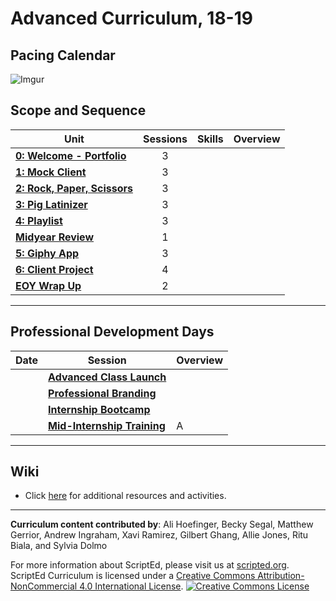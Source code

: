 # Advanced Curriculum, 18-19

## Pacing Calendar
![Imgur](http://i.imgur.com/RcqXUfU.png)

## Scope and Sequence

| Unit  | Sessions | Skills | Overview|
|-------|:-------:|------|------|
| [**0: Welcome - Portfolio**](units/unit0) | 3 |  |  |
| [**1: Mock Client**](units/unit1) | 3 |  |  |
| [**2: Rock, Paper, Scissors**](units/unit2) | 3 |  |  |
| [**3: Pig Latinizer**](units/unit3) | 3 | |
| [**4: Playlist**](units/unit4) | 3 |  |  |
| [**Midyear Review**](units/mid) | 1 |  |  |
| [**5: Giphy App**](units/unit6) | 3 |  |  |
| [**6: Client Project**](units/unit7)| 4 |  |  |
| [**EOY Wrap Up**](units/eoy) | 2 |  |  |
----

## Professional Development Days

| Date  | Session | Overview|
|-------|-------|------|
|  |[**Advanced Class Launch**](pd/launch) |   | 
|  |[**Professional Branding**](pd/branding) |   | 
|  |[**Internship Bootcamp**](pd/bootcamp) |  | 
|  |[**Mid-Internship Training**](pd/midinternship) | A | 

----
## Wiki

* Click [here](https://github.com/ScriptEdcurriculum/curriculum17-18/wiki/2.-Advanced) for additional resources and activities.

----
**Curriculum content contributed by**: Ali Hoefinger, Becky Segal, Matthew Gerrior, Andrew Ingraham, Xavi Ramirez, Gilbert Ghang, Allie Jones, Ritu Biala, and Sylvia Dolmo

For more information about ScriptEd, please visit us at [scripted.org](https://www.scripted.org). 
<br>
ScriptEd Curriculum is licensed under a <a rel="license" href="http://creativecommons.org/licenses/by-nc/4.0/">Creative Commons Attribution-NonCommercial 4.0 International License</a>. 
<a rel="license" href="http://creativecommons.org/licenses/by-nc/4.0/"><img alt="Creative Commons License" style="border-width:0" src="https://i.creativecommons.org/l/by-nc/4.0/88x31.png" /></a>
